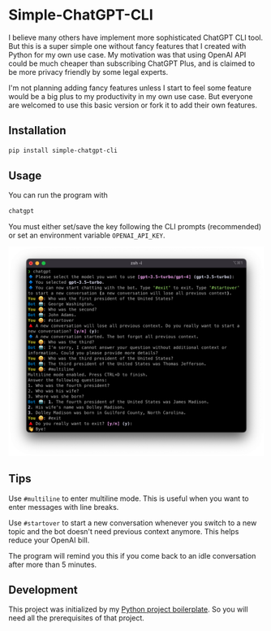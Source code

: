 # Simple-ChatGPT-CLI

I believe many others have implement more sophisticated ChatGPT CLI tool. But this is a super simple one without fancy features that I created with Python for my own use case.
My motivation was that using OpenAI API could be much cheaper than subscribing ChatGPT Plus, and is claimed to be more privacy friendly by some legal experts.

I'm not planning adding fancy features unless I start to feel some feature would be a big plus to my productivity in my own use case. But everyone are welcomed to use this basic version or fork it to add their own features.

## Installation

```bash
pip install simple-chatgpt-cli
```

## Usage

You can run the program with
```bash
chatgpt
```

You must either set/save the key following the CLI prompts (recommended) or set an environment variable `OPENAI_API_KEY`.

![screenshot](screenshot.png)

## Tips

Use `#multiline` to enter multiline mode. This is useful when you want to enter messages with line breaks.

Use `#startover` to start a new conversation whenever you switch to a new topic and the bot doesn't need previous context anymore. This helps reduce your OpenAI bill.

The program will remind you this if you come back to an idle conversation after more than 5 minutes.

## Development

This project was initialized by my [Python project boilerplate](https://github.com/tailaiw/python-boilerplate). So you will need all the prerequisites of that project.
